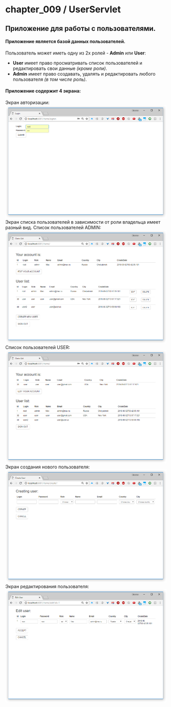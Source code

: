 # chapter_009 / UserServlet

## Приложение для работы с пользователями.

#### Приложение является базой данных пользователей.  
 Пользователь может иметь одну из 2х ролей - **Admin** или **User**:  
 * **User** имеет право просматривать список пользователей и редактировать свои данные _(кроме роли)_.  
 * **Admin** имеет право создавать, удалять и редактировать любого пользователя _(в том числе роль)_.  

#### Приложение содержит 4 экрана:  
Экран авторизации:  
![](https://github.com/MaksimJob4j/mivanov/raw/master/chapter_009/src/main/images/Login.png)  
Экран списка пользователей в зависимости от роли владельца имеет разный вид. 
Список пользователей ADMIN:  
 ![](https://github.com/MaksimJob4j/mivanov/raw/master/chapter_009/src/main/images/AdminsList.png)   
 Список пользователей USER:  
 ![](https://github.com/MaksimJob4j/mivanov/raw/master/chapter_009/src/main/images/UsersList.png)   
Экран создания нового пользователя:  
  ![](https://github.com/MaksimJob4j/mivanov/raw/master/chapter_009/src/main/images/CreatUser.png)   
Экран редактирования пользователя:  
  ![](https://github.com/MaksimJob4j/mivanov/raw/master/chapter_009/src/main/images/EditUser.png)  
